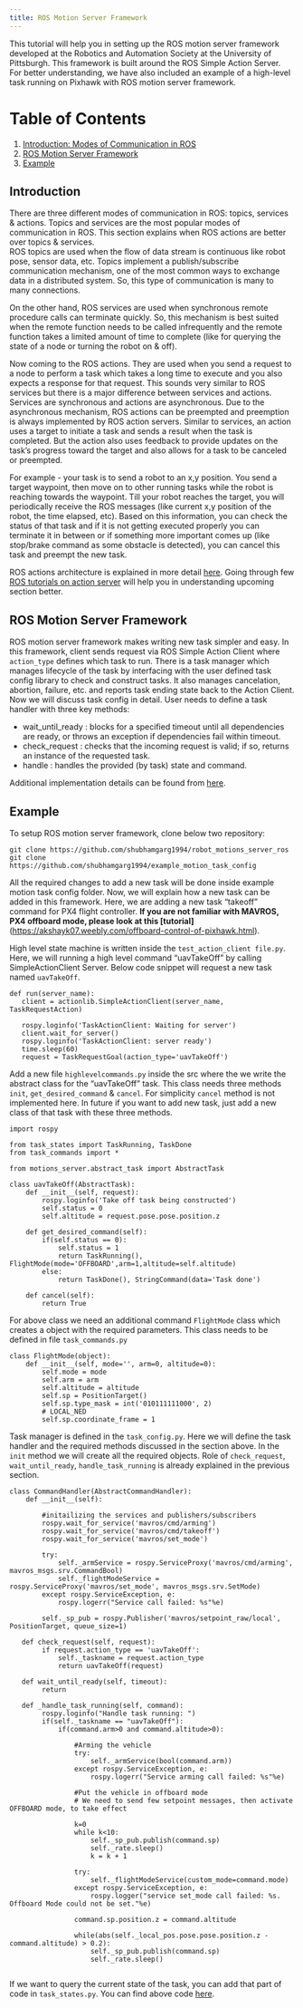 ```yaml
---
title: ROS Motion Server Framework
---
```

This tutorial will help you in setting up the ROS motion server framework developed at the Robotics and Automation Society at the University of Pittsburgh. This framework is built around the ROS Simple Action Server. For better understanding, we have also included an example of a high-level task running on Pixhawk with ROS motion server framework.

# Table of Contents
1. [Introduction: Modes of Communication in ROS](#Introduction)
2. [ROS Motion Server Framework](#ROS-Motion-Server-Framework)
3. [Example](#Example)

## Introduction
There are three different modes of communication in ROS: topics, services & actions. Topics and services are the most popular modes of communication in ROS. This section explains when ROS actions are better over topics & services. <br />
ROS topics are used when the flow of data stream is continuous like robot pose, sensor data, etc. Topics implement a publish/subscribe communication mechanism, one of the most common ways to exchange data in a distributed system. So, this type of communication is many to many connections. <br />

On the other hand, ROS services are used when synchronous remote procedure calls can terminate quickly. So, this mechanism is best suited when the remote function needs to be called infrequently and the remote function takes a limited amount of time to complete (like for querying the state of a node or turning the robot on & off). <br />

Now coming to the ROS actions. They are used when you send a request to a node to perform a task which takes a long time to execute and you also expects a response for that request.  This sounds very similar to ROS services but there is a major difference between services and actions. Services are synchronous and actions are asynchronous. Due to the asynchronous mechanism, ROS actions can be preempted and preemption is always implemented by ROS action servers. Similar to services, an action uses a target to initiate a task and sends a result when the task is completed. But the action also uses feedback to provide updates on the task’s progress toward the target and also allows for a task to be canceled or preempted. <br />
 
For example - your task is to send a robot to an x,y position. You send a target waypoint, then move on to other running tasks while the robot is reaching towards the waypoint. Till your robot reaches the target, you will periodically receive the ROS messages (like current x,y position of the robot, the time elapsed, etc). Based on this information, you can check the status of that task and if it is not getting executed properly you can terminate it in between or if something more important comes up (like stop/brake command as some obstacle is detected), you can cancel this task and preempt the new task.<br />

ROS actions architecture is explained in more detail [here](http://wiki.ros.org/actionlib). Going through few [ROS tutorials on action server](http://wiki.ros.org/actionlib_tutorials/Tutorials/Writing%20a%20Simple%20Action%20Server%20using%20the%20Execute%20Callback%20%28Python%29) will help you in understanding upcoming section better.
 
## ROS Motion Server Framework
ROS motion server framework makes writing new task simpler and easy. In this framework, client sends request via ROS Simple Action Client where `action_type` defines which task to run. There is a task manager which manages lifecycle of the task by interfacing with the user defined task config library to check and construct tasks.  It also manages cancelation, abortion, failure, etc. and reports task ending state back to the Action Client.<br />
Now we will discuss task config in detail. User needs to define a task handler with three key methods:
- wait_until_ready : blocks for a specified timeout until all dependencies are ready, or throws an exception if dependencies fail within timeout.<br />
- check_request : checks that the incoming request is valid; if so, returns an instance of the requested task. <br />
- handle : handles the provided (by task) state and command. <br />

Additional implementation details can be found from [here](https://github.com/asaba96/robot_motions_server_ros).

## Example
To setup ROS motion server framework, clone below two repository:
```
git clone https://github.com/shubhamgarg1994/robot_motions_server_ros 
git clone https://github.com/shubhamgarg1994/example_motion_task_config
```
All the required changes to add a new task will be done inside example motion task config folder. Now, we will explain how a new task can be added in this framework. Here, we are adding a new task “takeoff” command for PX4 flight controller. **If you are not familiar with MAVROS, PX4 offboard mode, please look at this [tutorial]**(https://akshayk07.weebly.com/offboard-control-of-pixhawk.html). <br />

High level state machine is written inside the `test_action_client file.py`. Here, we will running a high level command “uavTakeOff” by calling SimpleActionClient Server. Below code snippet will request a new task named `uavTakeOff`. <br />
```
def run(server_name):
   client = actionlib.SimpleActionClient(server_name, TaskRequestAction)

   rospy.loginfo('TaskActionClient: Waiting for server')
   client.wait_for_server()
   rospy.loginfo('TaskActionClient: server ready')
   time.sleep(60)
   request = TaskRequestGoal(action_type='uavTakeOff')

```
Add a new file `highlevelcommands.py` inside the src where the we write the abstract class for the “uavTakeOff” task. This class needs three methods `init`, `get_desired_command` & `cancel`. For simplicity `cancel` method is not implemented here.
In future if you want to add new task, just add a new class of that task with these three methods.
```
import rospy

from task_states import TaskRunning, TaskDone
from task_commands import *

from motions_server.abstract_task import AbstractTask

class uavTakeOff(AbstractTask):
    def __init__(self, request):
        rospy.loginfo('Take off task being constructed')
        self.status = 0
        self.altitude = request.pose.pose.position.z

    def get_desired_command(self):
        if(self.status == 0):
            self.status = 1
            return TaskRunning(), FlightMode(mode='OFFBOARD',arm=1,altitude=self.altitude)
        else:
            return TaskDone(), StringCommand(data='Task done')
            
    def cancel(self):
        return True
```
For above class we need an additional command `FlightMode` class which creates a object with the required parameters. This class needs to be defined in file `task_commands.py`
```
class FlightMode(object):
    def __init__(self, mode='', arm=0, altitude=0):
        self.mode = mode
        self.arm = arm
        self.altitude = altitude
        self.sp = PositionTarget()
        self.sp.type_mask = int('010111111000', 2)
        # LOCAL_NED
        self.sp.coordinate_frame = 1
```
Task manager is defined in the `task_config.py`. Here we will define the task handler and the required methods discussed in  the section above. In the `init` method we will create all the required objects. Role of `check_request`, `wait_until_ready`, `handle_task_running` is already explained in the previous section.
```
class CommandHandler(AbstractCommandHandler):
    def __init__(self):

        #initailizing the services and publishers/subscribers
        rospy.wait_for_service('mavros/cmd/arming')
        rospy.wait_for_service('mavros/cmd/takeoff')
        rospy.wait_for_service('mavros/set_mode')

        try:
            self._armService = rospy.ServiceProxy('mavros/cmd/arming', mavros_msgs.srv.CommandBool)
            self._flightModeService = rospy.ServiceProxy('mavros/set_mode', mavros_msgs.srv.SetMode)
        except rospy.ServiceException, e:
            rospy.logerr("Service call failed: %s"%e)

        self._sp_pub = rospy.Publisher('mavros/setpoint_raw/local', PositionTarget, queue_size=1)
   
   def check_request(self, request):
        if request.action_type == 'uavTakeOff':
            self._taskname = request.action_type
            return uavTakeOff(request)
   
   def wait_until_ready(self, timeout):
        return
   
   def _handle_task_running(self, command):
        rospy.loginfo("Handle task running: ")
        if(self._taskname == "uavTakeOff"):
            if(command.arm>0 and command.altitude>0):
                
                #Arming the vehicle
                try:
                    self._armService(bool(command.arm))
                except rospy.ServiceException, e:
                    rospy.logerr("Service arming call failed: %s"%e)
                
                #Put the vehicle in offboard mode
                # We need to send few setpoint messages, then activate OFFBOARD mode, to take effect

                k=0
                while k<10:
                    self._sp_pub.publish(command.sp)
                    self._rate.sleep()
                    k = k + 1

                try:
                    self._flightModeService(custom_mode=command.mode)
                except rospy.ServiceException, e:
                    rospy.logger("service set_mode call failed: %s. Offboard Mode could not be set."%e)

                command.sp.position.z = command.altitude

                while(abs(self._local_pos.pose.pose.position.z - command.altitude) > 0.2):
                    self._sp_pub.publish(command.sp)
                    self._rate.sleep()
     
```
If we want to query the current state of the task, you can add that part of code in `task_states.py`. 
You can find above code [here]().

